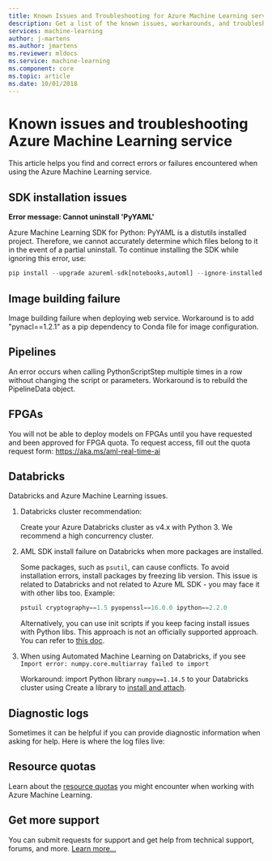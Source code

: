 ```yaml
---
title: Known Issues and Troubleshooting for Azure Machine Learning service
description: Get a list of the known issues, workarounds, and troubleshooting
services: machine-learning
author: j-martens
ms.author: jmartens
ms.reviewer: mldocs
ms.service: machine-learning
ms.component: core
ms.topic: article
ms.date: 10/01/2018 
---
```

# Known issues and troubleshooting Azure Machine Learning service
 
This article helps you find and correct errors or failures encountered when using the Azure Machine Learning service. 

## SDK installation issues

**Error message: Cannot uninstall 'PyYAML'** 

Azure Machine Learning SDK for Python: PyYAML is a distutils installed project. Therefore, we cannot accurately determine which files belong to it in the event of a partial uninstall. To continue installing the SDK while ignoring this error, use:
```Python 
pip install --upgrade azureml-sdk[notebooks,automl] --ignore-installed PyYAML
```

## Image building failure

Image building failure when deploying web service. Workaround is to add "pynacl==1.2.1" as a pip dependency to Conda file for image configuration.  

## Pipelines
An error occurs when calling PythonScriptStep multiple times in a row without changing the script or parameters. Workaround is to rebuild the PipelineData object.

## FPGAs
You will not be able to deploy models on FPGAs until you have requested and been approved for FPGA quota. To request access, fill out the quota request form: https://aka.ms/aml-real-time-ai

## Databricks

Databricks and Azure Machine Learning issues.

1. Databricks cluster recommendation:
   
   Create your Azure Databricks cluster as v4.x with Python 3. We recommend a high concurrency cluster.
 
2. AML SDK install failure on Databricks when more packages are installed.

   Some packages, such as `psutil`, can cause conflicts. To avoid installation errors,  install packages by freezing lib version. This issue is related to Databricks and not related to Azure ML SDK - you may face it with other libs too. Example:
   ```python
   pstuil cryptography==1.5 pyopenssl==16.0.0 ipython==2.2.0
   ```
   Alternatively, you can use init scripts if you keep facing install issues with Python libs. This approach is not an officially supported approach. You can refer to [this doc](https://docs.azuredatabricks.net/user-guide/clusters/init-scripts.html#cluster-scoped-init-scripts).

3. When using Automated Machine Learning on Databricks, if you see `Import error: numpy.core.multiarray failed to import`

   Workaround: import Python library `numpy==1.14.5` to your Databricks cluster using Create a library to [install and attach](https://docs.databricks.com/user-guide/libraries.html#create-a-library).


## Diagnostic logs
Sometimes it can be helpful if you can provide diagnostic information when asking for help. 
Here is where the log files live:

## Resource quotas

Learn about the [resource quotas](how-to-manage-quotas.md) you might encounter when working with Azure Machine Learning.

## Get more support

You can submit requests for support and get help from technical support, forums, and more. [Learn more...](support-for-aml-services.md)
